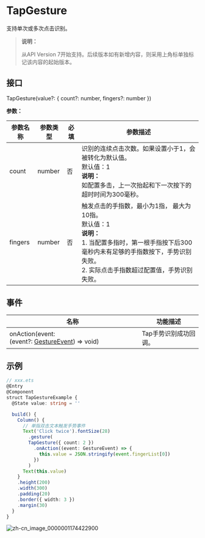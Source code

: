 # TapGesture

支持单次或多次点击识别。

>  **说明：**
>
>  从API Version 7开始支持。后续版本如有新增内容，则采用上角标单独标记该内容的起始版本。


## 接口

TapGesture(value?: { count?: number, fingers?: number })

**参数：**

| 参数名称 | 参数类型 | 必填 | 参数描述 |
| -------- | -------- | -------- | -------- |
| count | number | 否 | 识别的连续点击次数。如果设置小于1，会被转化为默认值。<br/>默认值：1<br/>**说明：**<br/>如配置多击，上一次抬起和下一次按下的超时时间为300毫秒。 |
| fingers | number | 否 | 触发点击的手指数，最小为1指，&nbsp;最大为10指。<br/>默认值：1<br/>**说明：**<br/>1. 当配置多指时，第一根手指按下后300毫秒内未有足够的手指数按下，手势识别失败。<br/>2. 实际点击手指数超过配置值，手势识别失败。 |


## 事件

| 名称 | 功能描述 |
| -------- | -------- |
| onAction(event: (event?:&nbsp;[GestureEvent](ts-gesture-settings.md#gestureevent对象说明))&nbsp;=&gt;&nbsp;void) | Tap手势识别成功回调。 |


## 示例

```ts
// xxx.ets
@Entry
@Component
struct TapGestureExample {
  @State value: string = ''

  build() {
    Column() {
      // 单指双击文本触发手势事件
      Text('Click twice').fontSize(28)
        .gesture(
        TapGesture({ count: 2 })
          .onAction((event: GestureEvent) => {
            this.value = JSON.stringify(event.fingerList[0])
          })
        )
      Text(this.value)
    }
    .height(200)
    .width(300)
    .padding(20)
    .border({ width: 3 })
    .margin(30)
  }
}
```

![zh-cn_image_0000001174422900](figures/zh-cn_image_0000001174422900.gif)
